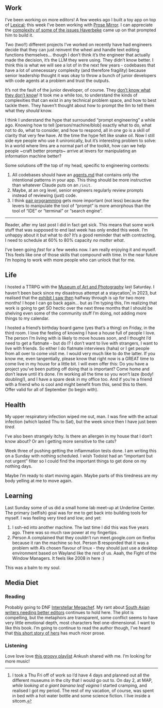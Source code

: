 ## Work 

I’ve been working on more editors! A few weeks ago I built a toy app on top of [Lexical](https://lexical.dev/); this week I’ve been working with [Prose Mirror](https://prosemirror.net/). I can appreciate the [complexity of some of the issues Haverbeke](https://marijnhaverbeke.nl/blog/prosemirror.html) came up on that prompted him to build it. 

Two (two!!) different projects I’ve worked on recently have had engineers decide that they can just reinvent the wheel and handle text editing functions themselves... though I don’t think it’s the engineer that actually made the decision, it’s the LLM they were using. They didn’t know better. I think this is what we will see a lot of in the next few years - codebases that have a lot of unnecessary complexity (and therefore fragility) because senior leadership thought it was okay to throw a bunch of junior developers with code agents at a problem and trust the outputs.

It’s not the fault of the junior developer, of course. They [don’t know what they don’t know](https://en.wikipedia.org/wiki/Dunning%E2%80%93Kruger_effect)! It took me a while too, to understand the kinds of complexities that can exist in any technical problem space, and how to best tackle them. They haven’t thought about how to prompt the llm to tell them what they *should* know. 

I think I understand the hype that surrounded “prompt engineering” a while ago. Knowing how to tell [person/machine/blob] exactly what to do, what not to do, what to consider, and how to respond, all in one go is a skill of clarity that very few have. At the time the hype felt like snake oil. Now I still side eye people who use it unironically, but it’s interesting problem to solve: In a world where llms are a normal part of the toolkit, how can we help people ~craft better prompts~ arrive at levers for manipulating an information machine better? 

Some solutions off the top of my head, specific to engineering contexts:
1. All codebases should have an [agents.md](https://agent-rules.org/) that contains only the intentional patterns in your app. This thing should be more instructive than whatever Claude puts on an `/init`. 
2. Maybe, at an org level, senior engineers regularly review prompts instead of reviewing (just) code. 
3. I think [pair programming](https://martinfowler.com/articles/on-pair-programming.html) gets more important (not less) because the levers to manipulate the tool of “prompt” is more amorphous than the tool of “IDE” or “terminal” or “search engine”.
 
 ---
 
 Reader, after my last post I did in fact get sick. This means that some work stuff that was supposed to end last week has only ended this week. I’m unhappy about it but what to do? It’s a good reminder that with contracting, I need to schedule at 60% to 80% capacity *no matter what*. 
 
I’ve been going *fast* for a few weeks now. I am really enjoying it and myself. This feels like one of those skills that compound with time. In the near future I’m hoping to work with more people who can unlock that for me.

## Life 

I hosted a TTRPG with the [Museum of Art and Photography](https://map-india.org/) last Saturday. I haven’t been back since my disastrous attempt at a staycation[^1] in 2023, but realised that the [exhibit I saw then](https://map-india.org/exhibition/visible-invisible/) halfway through is up for two more months! I hope I can go back again... but as I’m typing this, I’m realizing that work is going to get SO hectic over the next three months that I should be shelving even some of the community stuff I’m doing, not adding more things to my calendar.

I hosted a friend’s birthday board game (yes that’s a thing) on Friday, in the third room. I love the feeling of knowing I have a house full of people I love. The person I’m living with is likely to move houses soon, and I thought I’d need to get a flatmate - but do I? I don’t want to live with strangers, I want to live with friends. So either I do flatmate interviews (haha) or I get people from all over to come visit me. I would very much like to do the latter. If you know me, even tangentially, please know that right now is a GREAT time to come live in my house for a little bit. I will even offer this: Do you have a project you’ve been putting off doing that is important? Come home and don’t leave until it’s done. I’m working all the time so you won’t laze (body! doubling!), and I have a spare desk in my office too. And if you’re a friend with a friend who is cool and might benefit from this, send this to them. Offer valid for all of September (to begin with).

## Health

My upper respiratory infection wiped me out, man. I was fine with the actual infection (which lasted Thu to Sat), but the week since then I have just been *tired*. 

I’ve also been strangely itchy. Is there an allergen in my house that I don’t know about? Or am I getting more sensitive to the cats?

Week three of pushing getting the inflammation tests done. I am writing this on a Sunday with nothing scheduled. I wish Todoist had an “important but not urgent” filter so I could find the important things to get done on my nothing days.

Maybe I’m ready to start moving again. Maybe parts of this tiredness are my body yelling at me to move again. 

## Learning

Last Sunday some of us did a small home lab meet-up at Underline Center. The primary (selfish) goal was for me to get back into building tools for myself. I was feeling very tired and low; and yet:
1. I ssh-ed into another machine. The last time I did this was five years ago. There was so much raw power at my fingertips.
2. Person A complained that they couldn’t run meet.google.com on firefox because it ran the machine so hot. Person B responded that it was a problem with A’s chosen flavour of linux - they should just use a desktop environment based on Wayland like the rest of us. Aaah, the Fight of the Window Managers. It feels like 2008 in here :)

This was a balm to my soul.

## Media Diet

### Reading

Probably going to DNF [Interstellar Megachef](https://www.goodreads.com/book/show/207299482-interstellar-megachef). My rant about [South Asian writers needing better editors](https://tanvibhakta.mataroa.blog/blog/week-of-july-16th-2025/) continues to hold here. The plot is compelling, but the metaphors are transparent, some conflict seems to have very little emotional depth, most characters feel one-dimensional. I want to like this book. I’m going to continue to read the author though, I’ve heard that [this short story of hers](https://storythings.com/work/your-cup-runneth-over/) has much nicer prose.

### Listening 

Love love love [this groovy playlist](https://open.spotify.com/playlist/0duSO2mEYuv0g3yLaSQL4J?si=UYTTy7jLQMmdisKOcdxZ6g&pi=ebnqvzBmRG-Gi) Ankush shared with me. I’m looking for more music! 



[^1]: I took a Thu Fri off of work so I’d have 4 days and planned out all the different museums in the city that I would go out to. On day 2, at MAP, *while looking at a giant banana leaf vagina* I started cramping, and realised I got my period. The rest of my vacation, of course, was spent in bed with a hot water bottle and some science fiction. I live inside a sitcom.